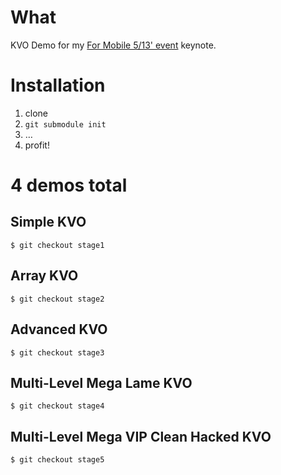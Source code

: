 # What

KVO Demo for my [For Mobile 5/13' event](http://srazy.info/for-mobile/3447 "Go!") keynote.

# Installation

1. clone
2. `git submodule init`
3. …
4. profit!

# 4 demos total

## Simple KVO

	$ git checkout stage1

## Array KVO

	$ git checkout stage2

## Advanced KVO

	$ git checkout stage3

## Multi-Level Mega Lame KVO

	$ git checkout stage4
	
## Multi-Level Mega VIP Clean Hacked KVO
	
	$ git checkout stage5
